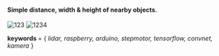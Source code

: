 <h4> Simple distance, width & height of nearby objects. </h4>


![123](https://user-images.githubusercontent.com/24205488/51334799-ddc01580-1a80-11e9-8d85-aa23aefb2eb9.jpg)
![1234](https://user-images.githubusercontent.com/24205488/51334801-de58ac00-1a80-11e9-8c49-671b0a7bbc66.jpg)


<b> keywords </b> = { <i> lidar, raspberry, arduino, stepmotor, tensorflow, convnet, kamera </i> }

